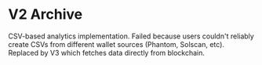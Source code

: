 # V2 Archive

CSV-based analytics implementation. Failed because users couldn't reliably create CSVs from different wallet sources (Phantom, Solscan, etc). Replaced by V3 which fetches data directly from blockchain. 